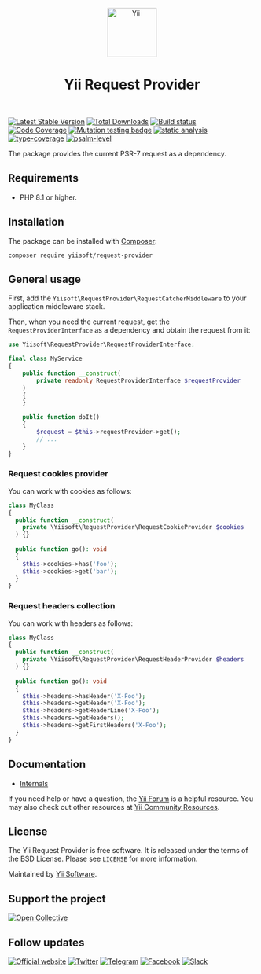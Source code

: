 <p align="center">
    <a href="https://github.com/yiisoft" target="_blank">
        <img src="https://yiisoft.github.io/docs/images/yii_logo.svg" height="100px" alt="Yii">
    </a>
    <h1 align="center">Yii Request Provider</h1>
    <br>
</p>

[![Latest Stable Version](https://poser.pugx.org/yiisoft/request-provider/v)](https://packagist.org/packages/yiisoft/request-provider)
[![Total Downloads](https://poser.pugx.org/yiisoft/request-provider/downloads)](https://packagist.org/packages/yiisoft/request-provider)
[![Build status](https://github.com/yiisoft/request-provider/actions/workflows/build.yml/badge.svg)](https://github.com/yiisoft/request-provider/actions/workflows/build.yml)
[![Code Coverage](https://codecov.io/gh/yiisoft/request-provider/branch/master/graph/badge.svg)](https://codecov.io/gh/yiisoft/request-provider)
[![Mutation testing badge](https://img.shields.io/endpoint?style=flat&url=https%3A%2F%2Fbadge-api.stryker-mutator.io%2Fgithub.com%2Fyiisoft%2Frequest-provider%2Fmaster)](https://dashboard.stryker-mutator.io/reports/github.com/yiisoft/request-provider/master)
[![static analysis](https://github.com/yiisoft/request-provider/workflows/static%20analysis/badge.svg)](https://github.com/yiisoft/request-provider/actions?query=workflow%3A%22static+analysis%22)
[![type-coverage](https://shepherd.dev/github/yiisoft/request-provider/coverage.svg)](https://shepherd.dev/github/yiisoft/request-provider)
[![psalm-level](https://shepherd.dev/github/yiisoft/request-provider/level.svg)](https://shepherd.dev/github/yiisoft/request-provider)

The package provides the current PSR-7 request as a dependency.

## Requirements

- PHP 8.1 or higher.

## Installation

The package can be installed with [Composer](https://getcomposer.org):

```shell
composer require yiisoft/request-provider
```

## General usage

First, add the `Yiisoft\RequestProvider\RequestCatcherMiddleware` to your application middleware stack.

Then, when you need the current request, get the `RequestProviderInterface` as a dependency and obtain the request from it:

```php
use Yiisoft\RequestProvider\RequestProviderInterface;

final class MyService
{
    public function __construct(
        private readonly RequestProviderInterface $requestProvider
    )
    {    
    }
    
    public function doIt()
    {
        $request = $this->requestProvider->get();
        // ...
    }
}
```

### Request cookies provider

You can work with cookies as follows:

```php
class MyClass
{
  public function __construct(
    private \Yiisoft\RequestProvider\RequestCookieProvider $cookies
  ) {}
  
  public function go(): void
  {
    $this->cookies->has('foo');
    $this->cookies->get('bar');
  }
}
```

### Request headers collection

You can work with headers as follows:

```php
class MyClass
{
  public function __construct(
    private \Yiisoft\RequestProvider\RequestHeaderProvider $headers
  ) {}
  
  public function go(): void
  {
    $this->headers->hasHeader('X-Foo');
    $this->headers->getHeader('X-Foo');
    $this->headers->getHeaderLine('X-Foo');
    $this->headers->getHeaders();
    $this->headers->getFirstHeaders('X-Foo');
  }
}
```

## Documentation

- [Internals](docs/internals.md)

If you need help or have a question, the [Yii Forum](https://forum.yiiframework.com/c/yii-3-0/63) is a helpful resource.
You may also check out other resources at [Yii Community Resources](https://www.yiiframework.com/community).

## License

The Yii Request Provider is free software. It is released under the terms of the BSD License.
Please see [`LICENSE`](./LICENSE.md) for more information.

Maintained by [Yii Software](https://www.yiiframework.com/).

## Support the project

[![Open Collective](https://img.shields.io/badge/Open%20Collective-sponsor-7eadf1?logo=open%20collective&logoColor=7eadf1&labelColor=555555)](https://opencollective.com/yiisoft)

## Follow updates

[![Official website](https://img.shields.io/badge/Powered_by-Yii_Framework-green.svg?style=flat)](https://www.yiiframework.com/)
[![Twitter](https://img.shields.io/badge/twitter-follow-1DA1F2?logo=twitter&logoColor=1DA1F2&labelColor=555555?style=flat)](https://twitter.com/yiiframework)
[![Telegram](https://img.shields.io/badge/telegram-join-1DA1F2?style=flat&logo=telegram)](https://t.me/yii3en)
[![Facebook](https://img.shields.io/badge/facebook-join-1DA1F2?style=flat&logo=facebook&logoColor=ffffff)](https://www.facebook.com/groups/yiitalk)
[![Slack](https://img.shields.io/badge/slack-join-1DA1F2?style=flat&logo=slack)](https://yiiframework.com/go/slack)
